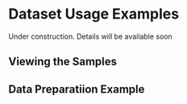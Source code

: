 # Dataset Usage Examples

Under construction. Details will be available soon

## Viewing the Samples

## Data Preparatiion Example  

